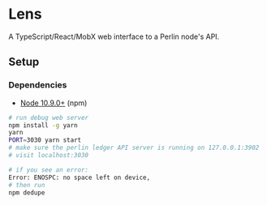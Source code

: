 # Lens

A TypeScript/React/MobX web interface to a Perlin node's API.

## Setup

### Dependencies

 - [Node 10.9.0+](https://nodejs.org/en/) (npm)


```bash
# run debug web server
npm install -g yarn
yarn
PORT=3030 yarn start
# make sure the perlin ledger API server is running on 127.0.0.1:3902
# visit localhost:3030
```

```bash
# if you see an error:
Error: ENOSPC: no space left on device,
# then run
npm dedupe
```
